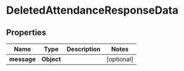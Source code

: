 

# DeletedAttendanceResponseData


## Properties

| Name | Type | Description | Notes |
|------------ | ------------- | ------------- | -------------|
|**message** | **Object** |  |  [optional] |



